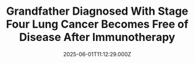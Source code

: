 ---
title: "Grandfather Diagnosed With Stage Four Lung Cancer Becomes Free of Disease After Immunotherapy"
date: 2025-06-01T11:12:29.000Z
category: Human Kindness
externalLink: "https://www.goodnewsnetwork.org/grandfather-diagnosed-with-stage-four-lung-cancer-becomes-free-of-disease-after-immunotherapy/"
image: ""
excerpt: "A grandad diagnosed with advanced lung cancer which often leaves patients dead within four months has become free of the disease after being treated with a new immunotherapy drug. Jeff Cook was told he had stage four cancer in 2019 after seeking treatment for a sore on his chest that wasn’t getting any better. Around […] The post Grandfather Diagnosed…"
---